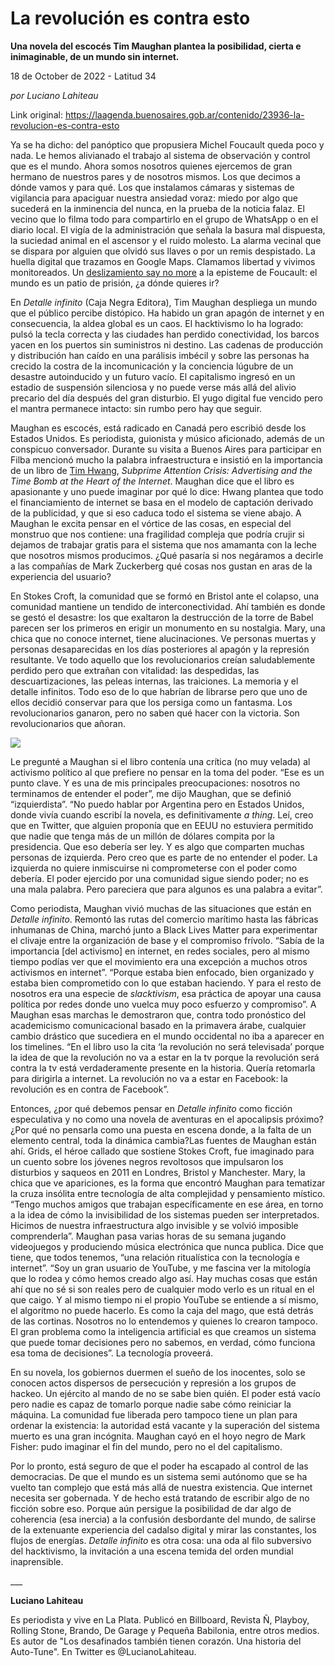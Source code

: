 # La revolución es contra esto

**Una novela del escocés Tim Maughan plantea la posibilidad, cierta e inimaginable, de un mundo sin internet.**

18 de October de 2022 - Latitud 34

_por Luciano Lahiteau_

Link original: https://laagenda.buenosaires.gob.ar/contenido/23936-la-revolucion-es-contra-esto



Ya se ha dicho: del panóptico que propusiera Michel Foucault queda poco y nada. Le hemos alivianado el trabajo al sistema de observación y control que es el mundo. Ahora somos nosotros quienes ejercemos de gran hermano de nuestros pares y de nosotros mismos. Los que decimos a dónde vamos y para qué. Los que instalamos cámaras y sistemas de vigilancia para apaciguar nuestra ansiedad voraz: miedo por algo que sucederá en la inminencia del nunca, en la prueba de la noticia falaz. El vecino que lo filma todo para compartirlo en el grupo de WhatsApp o en el diario local. El vigía de la administración que señala la basura mal dispuesta, la suciedad animal en el ascensor y el ruido molesto. La alarma vecinal que se dispara por alguien que olvidó sus llaves o por un remis despistado. La huella digital que trazamos en Google Maps. Clamamos libertad y vivimos monitoreados. Un [deslizamiento say no more](https://www.youtube.com/watch?v=rcAgtuba5zk) a la episteme de Foucault: el mundo es un patio de prisión, ¿a dónde quieres ir?




En *Detalle infinito* (Caja Negra Editora), Tim Maughan despliega un mundo que el público percibe distópico. Ha habido un gran apagón de internet y en consecuencia, la aldea global es un caos. El hacktivismo lo ha logrado: pulsó la tecla correcta y las ciudades han perdido conectividad, los barcos yacen en los puertos sin suministros ni destino. Las cadenas de producción y distribución han caído en una parálisis imbécil y sobre las personas ha crecido la costra de la incomunicación y la conciencia lúgubre de un desastre autoinducido y un futuro vacío. El capitalismo ingresó en un estadio de suspensión silenciosa y no puede verse más allá del alivio precario del día después del gran disturbio. El yugo digital fue vencido pero el mantra permanece intacto: sin rumbo pero hay que seguir.




Maughan es escocés, está radicado en Canadá pero escribió desde los Estados Unidos. Es periodista, guionista y músico aficionado, además de un conspicuo conversador. Durante su visita a Buenos Aires para participar en Filba mencionó mucho la palabra infraestructura e insistió en la importancia de un libro de [Tim Hwang](https://timhwang.org/), *Subprime Attention Crisis: Advertising and the Time Bomb at the Heart of the Internet*. Maughan dice que el libro es apasionante y uno puede imaginar por qué lo dice: Hwang plantea que todo el financiamiento de internet se basa en el modelo de captación derivado de la publicidad, y que si eso caduca todo el sistema se viene abajo. A Maughan le excita pensar en el vórtice de las cosas, en especial del monstruo que nos contiene: una fragilidad compleja que podría crujir si dejamos de trabajar gratis para el sistema que nos amamanta con la leche que nosotros mismos producimos. ¿Qué pasaría si nos negáramos a decirle a las compañías de Mark Zuckerberg qué cosas nos gustan en aras de la experiencia del usuario?




En Stokes Croft, la comunidad que se formó en Bristol ante el colapso, una comunidad mantiene un tendido de interconectividad. Ahí también es donde se gestó el desastre: los que exaltaron la destrucción de la torre de Babel parecen ser los primeros en erigir un monumento en su nostalgia. Mary, una chica que no conoce internet, tiene alucinaciones. Ve personas muertas y personas desaparecidas en los días posteriores al apagón y la represión resultante. Ve todo aquello que los revolucionarios creían saludablemente perdido pero que extrañan con vitalidad: las despedidas, las descuartizaciones, las peleas internas, las traiciones. La memoria y el detalle infinitos. Todo eso de lo que habrían de librarse pero que uno de ellos decidió conservar para que los persiga como un fantasma. Los revolucionarios ganaron, pero no saben qué hacer con la victoria. Son revolucionarios que añoran.




![](https://cdn.feater.me/files/images/580630/48790b65-5477-4bca-ad9c-12129b1a39e5.jpg)




Le pregunté a Maughan si el libro contenía una crítica (no muy velada) al activismo político al que prefiere no pensar en la toma del poder. “Ese es un punto clave. Y es una de mis principales preocupaciones: nosotros no terminamos de entender el poder”, me dijo Maughan, que se definió “izquierdista”. “No puedo hablar por Argentina pero en Estados Unidos, donde vivía cuando escribí la novela, es definitivamente *a thing*. Leí, creo que en Twitter, que alguien proponía que en EEUU no estuviera permitido que nadie que tenga más de un millón de dólares compita por la presidencia. Que eso debería ser ley. Y es algo que comparten muchas personas de izquierda. Pero creo que es parte de no entender el poder. La izquierda no quiere inmiscuirse ni comprometerse con el poder como debería. El poder ejercido por una comunidad sigue siendo poder; no es una mala palabra. Pero pareciera que para algunos es una palabra a evitar”.




Como periodista, Maughan vivió muchas de las situaciones que están en *Detalle infinito*. Remontó las rutas del comercio marítimo hasta las fábricas inhumanas de China, marchó junto a Black Lives Matter para experimentar el clivaje entre la organización de base y el compromiso frívolo. “Sabía de la importancia [del activismo] en internet, en redes sociales, pero al mismo tiempo podías ver que el movimiento era una excepción a muchos otros activismos en internet”. “Porque estaba bien enfocado, bien organizado y estaba bien comprometido con lo que estaban haciendo. Y para el resto de nosotros era una especie de *slacktivism*, esa práctica de apoyar una causa política por redes donde uno vuelca muy poco esfuerzo y compromiso”. A Maughan esas marchas le demostraron que, contra todo pronóstico del academicismo comunicacional basado en la primavera árabe, cualquier cambio drástico que sucediera en el mundo occidental no iba a aparecer en los timelines. “En el libro uso la cita ‘la revolución no será televisada’ porque la idea de que la revolución no va a estar en la tv porque la revolución será contra la tv está verdaderamente presente en la historia. Quería retomarla para dirigirla a internet. La revolución no va a estar en Facebook: la revolución es en contra de Facebook”.




Entonces, ¿por qué debemos pensar en *Detalle infinito* como ficción especulativa y no como una novela de aventuras en el apocalipsis próximo? ¿Por qué no pensarla como una puesta en escena donde, a la falta de un elemento central, toda la dinámica cambia?Las fuentes de Maughan están ahí. Grids, el héroe callado que sostiene Stokes Croft, fue imaginado para un cuento sobre los jóvenes negros revoltosos que impulsaron los disturbios y saqueos en 2011 en Londres, Bristol y Manchester. Mary, la chica que ve apariciones, es la forma que encontró Maughan para tematizar la cruza insólita entre tecnología de alta complejidad y pensamiento místico. “Tengo muchos amigos que trabajan específicamente en ese área, en torno a la idea de cómo la invisibilidad de los sistemas pueden ser interpretados. Hicimos de nuestra infraestructura algo invisible y se volvió imposible comprenderla”. Maughan pasa varias horas de su semana jugando videojuegos y produciendo música electrónica que nunca publica. Dice que tiene, que todos tenemos, “una relación ritualística con la tecnología e internet”. “Soy un gran usuario de YouTube, y me fascina ver la mitología que lo rodea y cómo hemos creado algo así. Hay muchas cosas que están ahí que no sé si son reales pero de cualquier modo verlo es un ritual en el que caigo. Y al mismo tiempo ni el propio YouTube se entiende a sí mismo, el algoritmo no puede hacerlo. Es como la caja del mago, que está detrás de las cortinas. Nosotros no lo entendemos y quienes lo crearon tampoco. El gran problema como la inteligencia artificial es que creamos un sistema que puede tomar decisiones pero no sabemos, en verdad, cómo funciona esa toma de decisiones”. La tecnología proveerá.




En su novela, los gobiernos duermen el sueño de los inocentes, solo se conocen actos dispersos de persecución y represión a los grupos de hackeo. Un ejército al mando de no se sabe bien quién. El poder está vacío pero nadie es capaz de tomarlo porque nadie sabe cómo reiniciar la máquina. La comunidad fue liberada pero tampoco tiene un plan para ordenar la existencia: la autoridad está vacante y la superación del sistema muerto es una gran incógnita. Maughan cayó en el hoyo negro de Mark Fisher: pudo imaginar el fin del mundo, pero no el del capitalismo.




Por lo pronto, está seguro de que el poder ha escapado al control de las democracias. De que el mundo es un sistema semi autónomo que se ha vuelto tan complejo que está más allá de nuestra existencia. Que internet necesita ser gobernada. Y de hecho está tratando de escribir algo de no ficción sobre eso. Porque aún persigue la posibilidad de dar algo de coherencia (esa inercia) a la confusión desbordante del mundo, de salirse de la extenuante experiencia del cadalso digital y mirar las constantes, los flujos de energías. *Detalle infinito* es otra cosa: una oda al filo subversivo del hacktivismo, la invitación a una escena temida del orden mundial inaprensible.




\_\_\_




**Luciano Lahiteau**




Es periodista y vive en La Plata. Publicó en Billboard, Revista Ñ, Playboy, Rolling Stone, Brando, De Garage y Pequeña Babilonia, entre otros medios. Es autor de "Los desafinados también tienen corazón. Una historia del Auto-Tune". En Twitter es @LucianoLahiteau.



